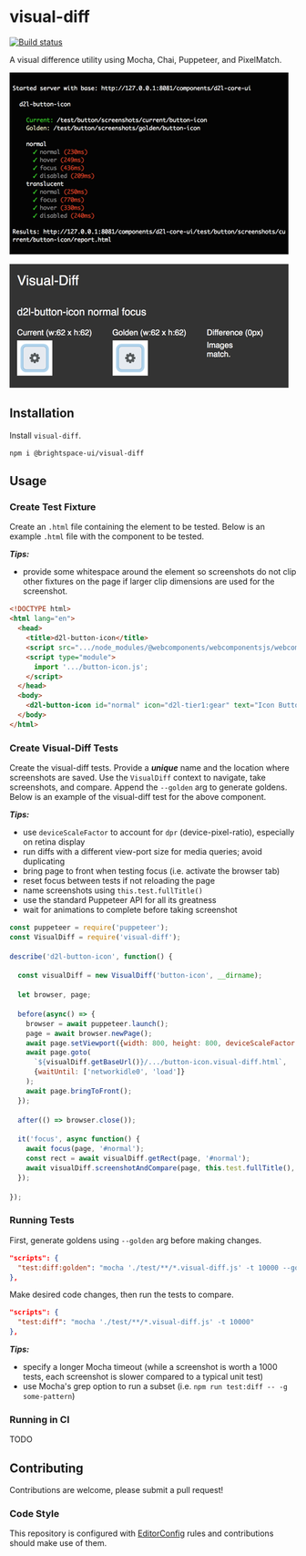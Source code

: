 # visual-diff
[![Build status][ci-image]][ci-url]

A visual difference utility using Mocha, Chai, Puppeteer, and PixelMatch.

![screenshot of console log](/screenshots/sample-log.png?raw=true)

![screenshot of generated difference report](/screenshots/sample-report.png?raw=true)

## Installation

Install `visual-diff`.
```shell
npm i @brightspace-ui/visual-diff
```

## Usage

### Create Test Fixture

Create an `.html` file containing the element to be tested. Below is an example `.html` file with the component to be tested.

***Tips:***
* provide some whitespace around the element so screenshots do not clip other fixtures on the page if larger clip dimensions are used for the screenshot.

```html
<!DOCTYPE html>
<html lang="en">
  <head>
    <title>d2l-button-icon</title>
    <script src=".../node_modules/@webcomponents/webcomponentsjs/webcomponents-loader.js"></script>
    <script type="module">
      import '.../button-icon.js';
    </script>
  </head>
  <body>
    <d2l-button-icon id="normal" icon="d2l-tier1:gear" text="Icon Button"></d2l-button-icon>
  </body>
</html>
```

### Create Visual-Diff Tests

Create the visual-diff tests. Provide a ***unique*** name and the location where screenshots are saved. Use the `VisualDiff` context to navigate, take screenshots, and compare. Append the `--golden` arg to generate goldens. Below is an example of the visual-diff test for the above component.

***Tips:***
* use `deviceScaleFactor` to account for `dpr` (device-pixel-ratio), especially on retina display
* run diffs with a different view-port size for media queries; avoid duplicating
* bring page to front when testing focus (i.e. activate the browser tab)
* reset focus between tests if not reloading the page
* name screenshots using `this.test.fullTitle()`
* use the standard Puppeteer API for all its greatness
* wait for animations to complete before taking screenshot

```js
const puppeteer = require('puppeteer');
const VisualDiff = require('visual-diff');

describe('d2l-button-icon', function() {

  const visualDiff = new VisualDiff('button-icon', __dirname);

  let browser, page;

  before(async() => {
    browser = await puppeteer.launch();
    page = await browser.newPage();
    await page.setViewport({width: 800, height: 800, deviceScaleFactor: 2});
    await page.goto(
      `${visualDiff.getBaseUrl()}/.../button-icon.visual-diff.html`,
      {waitUntil: ['networkidle0', 'load']}
    );
    await page.bringToFront();
  });

  after(() => browser.close());

  it('focus', async function() {
    await focus(page, '#normal');
    const rect = await visualDiff.getRect(page, '#normal');
    await visualDiff.screenshotAndCompare(page, this.test.fullTitle(), { clip: rect });
  });

});
```

### Running Tests

First, generate goldens using `--golden` arg before making changes.

```json
"scripts": {
  "test:diff:golden": "mocha './test/**/*.visual-diff.js' -t 10000 --golden"
},
```

Make desired code changes, then run the tests to compare.

```json
"scripts": {
  "test:diff": "mocha './test/**/*.visual-diff.js' -t 10000"
},
```

***Tips:***
* specify a longer Mocha timeout (while a screenshot is worth a 1000 tests, each screenshot is slower compared to a typical  unit test)
* use Mocha's grep option to run a subset (i.e. `npm run test:diff -- -g some-pattern`)

### Running in CI

TODO

## Contributing

Contributions are welcome, please submit a pull request!

### Code Style

This repository is configured with [EditorConfig](http://editorconfig.org) rules and contributions should make use of them.

[ci-image]: https://travis-ci.com/Brightspace/visual-diff.svg?branch=master
[ci-url]: https://travis-ci.com/BrightspaceUI/visual-diff
